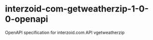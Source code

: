 # interzoid-com-getweatherzip-1-0-0-openapi
OpenAPI specification for interzoid.com API vgetweatherzip
